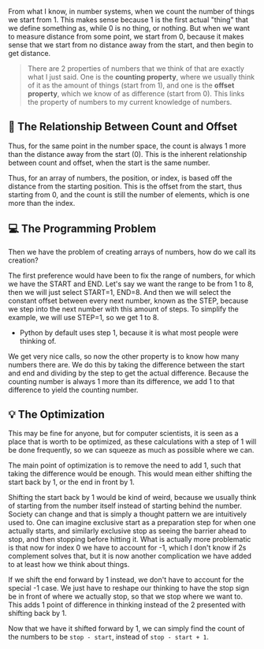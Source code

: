 
From what I know, in number systems, when we count the number of things we start from 1. This makes sense because 1 is the first actual "thing" that we define something as, while 0 is no thing, or nothing. But when we want to measure distance from some point, we start from 0, because it makes sense that we start from no distance away from the start, and then begin to get distance.

> There are 2 properties of numbers that we think of that are exactly what I just said. One is the **counting property**, where we usually think of it as the amount of things (start from 1), and one is the **offset property**, which we know of as difference (start from 0). This links the property of numbers to my current knowledge of numbers.

## 🔗 The Relationship Between Count and Offset

Thus, for the same point in the number space, the count is always 1 more than the distance away from the start (0). This is the inherent relationship between count and offset, when the start is the same number.

Thus, for an array of numbers, the position, or index, is based off the distance from the starting position. This is the offset from the start, thus starting from 0, and the count is still the number of elements, which is one more than the index.

## 💻 The Programming Problem

Then we have the problem of creating arrays of numbers, how do we call its creation?

The first preference would have been to fix the range of numbers, for which we have the START and END. Let's say we want the range to be from 1 to 8, then we will just select START=1, END=8. And then we will select the constant offset between every next number, known as the STEP, because we step into the next number with this amount of steps. To simplify the example, we will use STEP=1, so we get 1 to 8.

- Python by default uses step 1, because it is what most people were thinking of.

We get very nice calls, so now the other property is to know how many numbers there are. We do this by taking the difference between the start and end and dividing by the step to get the actual difference. Because the counting number is always 1 more than its difference, we add 1 to that difference to yield the counting number.

## 💡 **The Optimization**

This may be fine for anyone, but for computer scientists, it is seen as a place that is worth to be optimized, as these calculations with a step of 1 will be done frequently, so we can squeeze as much as possible where we can.

The main point of optimization is to remove the need to add 1, such that taking the difference would be enough. This would mean either shifting the start back by 1, or the end in front by 1.

Shifting the start back by 1 would be kind of weird, because we usually think of starting from the number itself instead of starting behind the number. Society can change and that is simply a thought pattern we are intuitively used to. One can imagine exclusive start as a preparation step for when one actually starts, and similarly exclusive stop as seeing the barrier ahead to stop, and then stopping before hitting it. What is actually more problematic is that now for index 0 we have to account for -1, which I don't know if 2s complement solves that, but it is now another complication we have added to at least how we think about things.

If we shift the end forward by 1 instead, we don't have to account for the special -1 case. We just have to reshape our thinking to have the stop sign be in front of where we actually stop, so that we stop where we want to. This adds 1 point of difference in thinking instead of the 2 presented with shifting back by 1.

Now that we have it shifted forward by 1, we can simply find the count of the numbers to be `stop - start`, instead of `stop - start + 1`.
